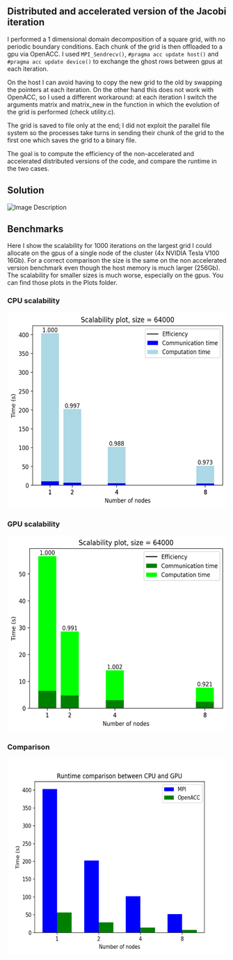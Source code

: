 ## Distributed and accelerated version of the Jacobi iteration

I performed a 1 dimensional domain decomposition of a square grid, with no periodic boundary conditions. Each chunk of the grid is then offloaded to a gpu via OpenACC. I used `MPI_Sendrecv()`, `#pragma acc update host()` and `#pragma acc update device()` to exchange the ghost rows between gpus at each iteration.

On the host I can avoid having to copy the new grid to the old by swapping the pointers at each iteration. On the other hand this does not work with OpenACC, so I used a different workaround: at each iteration I switch the arguments matrix and matrix_new in the function in which the evolution of the grid is performed (check utility.c).

The grid is saved to file only at the end; I did not exploit the parallel file system so the processes take turns in sending their chunk of the grid to the first one which saves the grid to a binary file.

The goal is to compute the efficiency of the non-accelerated and accelerated distributed versions of the code, and compare the runtime in the two cases.

## Solution
<img src="plot.png" alt="Image Description" width="600" height="500">

## Benchmarks
Here I show the scalability for 1000 iterations on the largest grid I could allocate on the gpus of a single node of the cluster (4x NVIDIA Tesla V100 16Gb). For a correct comparison the size is the same on the non accelerated version benchmark even though the host memory is much larger (256Gb). The scalability for smaller sizes is much worse, especially on the gpus. You can find those plots in the Plots folder.

### CPU scalability
<img src="Plots/mpi_64000.png" alt="Image Description" width="600" height="450">

### GPU scalability
<img src="Plots/acc_64000.png" alt="Image Description" width="600" height="450">

### Comparison
<img src="Plots/Comparison_64000.png" alt="Image Description" width="600" height="450">
